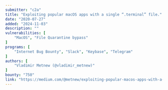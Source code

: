 ```yaml
---
submitter: "c2a"
title: "Exploiting popular macOS apps with a single “.terminal” file."
date: "2020-07-27"
added: "2024-11-03"
description: ""
vulnerabilities: [
    "MacOS", "File Quarantine bypass"
]
programs: [
    "Internet Bug Bounty", "Slack", "Keybase", "Telegram"
]
authors: [
    "Vladimir Metnew (@vladimir_metnew)"
]
bounty: "750"
link: "https://medium.com/@metnew/exploiting-popular-macos-apps-with-a-single-terminal-file-f6c2efdfedaa"
---
```




